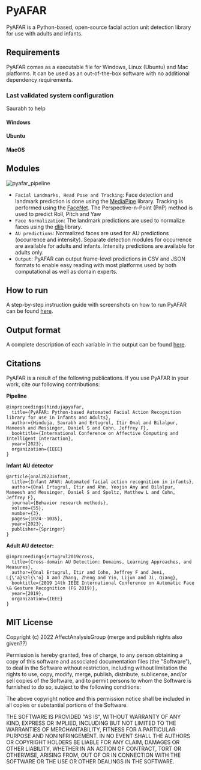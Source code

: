 # PyAFAR

PyAFAR is a Python-based, open-source facial action unit detection library for use with adults and infants.

## Requirements

PyAFAR comes as a executable file for Windows, Linux (Ubuntu) and Mac platforms. It can be used as an out-of-the-box software with no additional dependency requirements.

### Last validated system configuration

Saurabh to help

#### Windows


#### Ubuntu


#### MacOS


## Modules

![pyafar_pipeline](../images/pyafar_pipeline.JPG)

- `Facial Landmarks, Head Pose and Tracking`: Face detection and landmark prediction is done using the [MediaPipe](https://research.google/pubs/pub48292/) library. Tracking is performed using the [FaceNet](https://www.cv-foundation.org/openaccess/content_cvpr_2015/papers/Schroff_FaceNet_A_Unified_2015_CVPR_paper.pdf). The Perspective-n-Point (PnP) method is used to predict Roll, Pitch and Yaw
- `Face Normalization`: The landmark predictions are used to normalize faces using the [dlib](http://dlib.net/) library.
- `AU predictions`: Normalized faces are used for AU predictions (occurrence and intensity). Separate detection modules for occurrence are available for adults and infants. Intensity predictions are available for adults only.
- `Output`: PyAFAR can output frame-level predictions in CSV and JSON formats to enable easy reading with most platforms used by both computational as well as domain experts.

## How to run

A step-by-step instruction guide with screenshots on how to run PyAFAR can be found [here](./resources/readme/instructions.md).


## Output format

A complete description of each variable in the output can be found [here](./resources/readme/output_format.md).


## Citations

PyAFAR is a result of the following publications. If you use PyAFAR in your work, cite our following contributions:


**Pipeline**
```
@inproceedings{hindujapyafar,
  title={PyAFAR: Python-based Automated Facial Action Recognition library for use in Infants and Adults},
  author={Hinduja, Saurabh and Ertugrul, Itir Onal and Bilalpur, Maneesh and Messinger, Daniel S and Cohn, Jeffrey F},
  booktitle={International Conference on Affective Computing and Intelligent Interaction},
  year={2023},
  organization={IEEE}
}
```
**Infant AU detector**

```
@article{onal2023infant,
  title={Infant AFAR: Automated facial action recognition in infants},
  author={Onal Ertugrul, Itir and Ahn, Yeojin Amy and Bilalpur, Maneesh and Messinger, Daniel S and Speltz, Matthew L and Cohn, Jeffrey F},
  journal={Behavior research methods},
  volume={55},
  number={3},
  pages={1024--1035},
  year={2023},
  publisher={Springer}
}
```

**Adult AU detector:**
```
@inproceedings{ertugrul2019cross,
  title={Cross-domain AU Detection: Domains, Learning Approaches, and Measures},
  author={Onal Ertugrul, Itir and Cohn, Jeffrey F and Jeni, L{\'a}szl{\'o} A and Zhang, Zheng and Yin, Lijun and Ji, Qiang},
  booktitle={2019 14th IEEE International Conference on Automatic Face \& Gesture Recognition (FG 2019)},
  year={2019},
  organization={IEEE}
}
```

## MIT License

Copyright (c) 2022 AffectAnalysisGroup (merge and publish rights also given??)

Permission is hereby granted, free of charge, to any person obtaining a copy of this software and associated documentation files (the "Software"), to deal in the Software without restriction, including without limitation the rights to use, copy, modify, merge, publish, distribute, sublicense, and/or sell copies of the Software, and to permit persons to whom the Software is furnished to do so, subject to the following conditions:

The above copyright notice and this permission notice shall be included in all copies or substantial portions of the Software.

THE SOFTWARE IS PROVIDED "AS IS", WITHOUT WARRANTY OF ANY KIND, EXPRESS OR IMPLIED, INCLUDING BUT NOT LIMITED TO THE WARRANTIES OF MERCHANTABILITY,
FITNESS FOR A PARTICULAR PURPOSE AND NONINFRINGEMENT. IN NO EVENT SHALL THE AUTHORS OR COPYRIGHT HOLDERS BE LIABLE FOR ANY CLAIM, DAMAGES OR OTHER
LIABILITY, WHETHER IN AN ACTION OF CONTRACT, TORT OR OTHERWISE, ARISING FROM, OUT OF OR IN CONNECTION WITH THE SOFTWARE OR THE USE OR OTHER DEALINGS IN THE SOFTWARE.